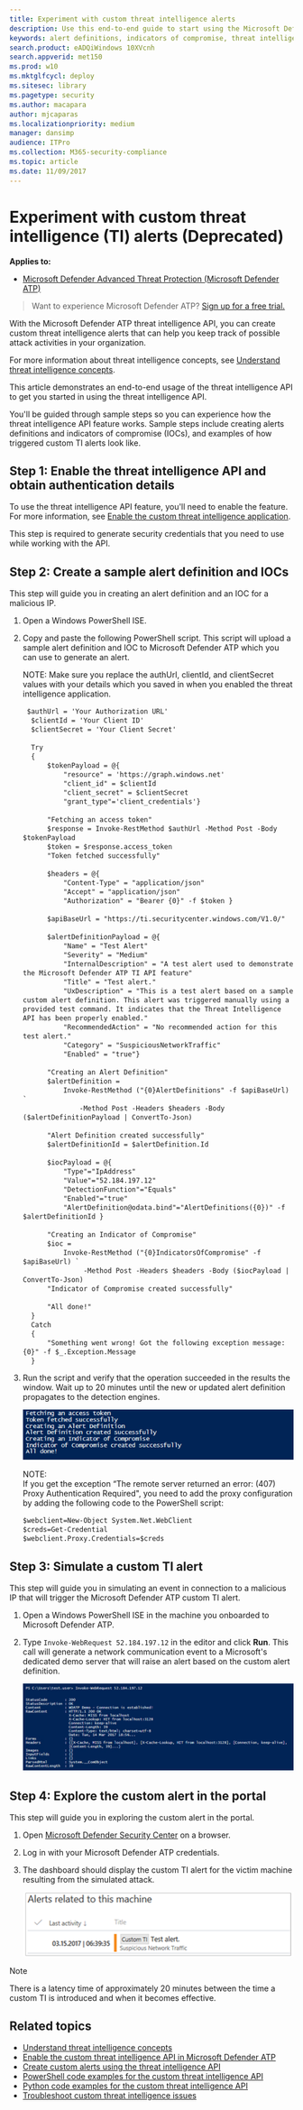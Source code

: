 ```yaml
---
title: Experiment with custom threat intelligence alerts
description: Use this end-to-end guide to start using the Microsoft Defender ATP threat intelligence API.
keywords: alert definitions, indicators of compromise, threat intelligence, custom threat intelligence, rest api, api
search.product: eADQiWindows 10XVcnh
search.appverid: met150
ms.prod: w10
ms.mktglfcycl: deploy
ms.sitesec: library
ms.pagetype: security
ms.author: macapara
author: mjcaparas
ms.localizationpriority: medium
manager: dansimp
audience: ITPro
ms.collection: M365-security-compliance 
ms.topic: article
ms.date: 11/09/2017
---
```


# Experiment with custom threat intelligence (TI) alerts (Deprecated)

**Applies to:**


- [Microsoft Defender Advanced Threat Protection (Microsoft Defender ATP)](https://go.microsoft.com/fwlink/p/?linkid=2069559)



>Want to experience Microsoft Defender ATP? [Sign up for a free trial.](https://www.microsoft.com/en-us/WindowsForBusiness/windows-atp?ocid=docs-wdatp-experimentcustomti-abovefoldlink) 

With the Microsoft Defender ATP threat intelligence API, you can create custom threat intelligence alerts that can help you keep track of possible attack activities in your organization.  

For more information about threat intelligence concepts, see [Understand threat intelligence concepts](threat-indicator-concepts.md).

This article demonstrates an end-to-end usage of the threat intelligence API to get you started in using the threat intelligence API.

You'll be guided through sample steps so you can experience how the threat intelligence API feature works. Sample steps include creating alerts definitions and indicators of compromise (IOCs), and examples of how triggered custom TI alerts look like.

## Step 1: Enable the threat intelligence API and obtain authentication details
To use the threat intelligence API feature, you'll need to enable the feature. For more information, see [Enable the custom threat intelligence application](enable-custom-ti.md).

This step is required to generate security credentials that you need to use while working with the API.

## Step 2: Create a sample alert definition and IOCs
This step will guide you in creating an alert definition and an IOC for a malicious IP.

1. Open a Windows PowerShell ISE.

2. Copy and paste the following PowerShell script. This script will upload a sample alert definition and IOC to Microsoft Defender ATP which you can use to generate an alert.

    NOTE:
    Make sure you replace the authUrl, clientId, and clientSecret values with your details which you saved in when you enabled the threat intelligence application.

    ~~~~
     $authUrl = 'Your Authorization URL'
      $clientId = 'Your Client ID'
      $clientSecret = 'Your Client Secret'

      Try
      {
          $tokenPayload = @{
              "resource" = 'https://graph.windows.net'
              "client_id" = $clientId
              "client_secret" = $clientSecret
              "grant_type"='client_credentials'}

          "Fetching an access token"
          $response = Invoke-RestMethod $authUrl -Method Post -Body $tokenPayload
          $token = $response.access_token
          "Token fetched successfully"

          $headers = @{
              "Content-Type" = "application/json"
              "Accept" = "application/json"
              "Authorization" = "Bearer {0}" -f $token }

          $apiBaseUrl = "https://ti.securitycenter.windows.com/V1.0/"

          $alertDefinitionPayload = @{
              "Name" = "Test Alert"
              "Severity" = "Medium"
              "InternalDescription" = "A test alert used to demonstrate the Microsoft Defender ATP TI API feature"
              "Title" = "Test alert."
              "UxDescription" = "This is a test alert based on a sample custom alert definition. This alert was triggered manually using a provided test command. It indicates that the Threat Intelligence API has been properly enabled."
              "RecommendedAction" = "No recommended action for this test alert."
              "Category" = "SuspiciousNetworkTraffic"
              "Enabled" = "true"}

          "Creating an Alert Definition"
          $alertDefinition =
              Invoke-RestMethod ("{0}AlertDefinitions" -f $apiBaseUrl) `
                  -Method Post -Headers $headers -Body ($alertDefinitionPayload | ConvertTo-Json)

          "Alert Definition created successfully"
          $alertDefinitionId = $alertDefinition.Id

          $iocPayload = @{
              "Type"="IpAddress"
              "Value"="52.184.197.12"
              "DetectionFunction"="Equals"
              "Enabled"="true"
              "AlertDefinition@odata.bind"="AlertDefinitions({0})" -f $alertDefinitionId }

          "Creating an Indicator of Compromise"
          $ioc =
              Invoke-RestMethod ("{0}IndicatorsOfCompromise" -f $apiBaseUrl) `
                   -Method Post -Headers $headers -Body ($iocPayload | ConvertTo-Json)
          "Indicator of Compromise created successfully"

          "All done!"
      }
      Catch
      {
          "Something went wrong! Got the following exception message: {0}" -f $_.Exception.Message
      }
      ~~~~

3. Run the script and verify that the operation succeeded in the results the window. Wait up to 20 minutes until the new or updated alert definition propagates to the detection engines.

    ![Image of the script running](images/atp-running-script.png)

    NOTE:<br>
    If you get the exception “The remote server returned an error: (407) Proxy Authentication Required", you need to add the proxy configuration by adding the following code to the PowerShell script:

    ~~~~
    $webclient=New-Object System.Net.WebClient
    $creds=Get-Credential
    $webclient.Proxy.Credentials=$creds
    ~~~~

## Step 3: Simulate a custom TI alert
This step will guide you in simulating an event in connection to a malicious IP that will trigger the Microsoft Defender ATP custom TI alert.

1. Open a Windows PowerShell ISE in the machine you onboarded to Microsoft Defender ATP.

2. Type `Invoke-WebRequest 52.184.197.12` in the editor and click **Run**. This call will generate a network communication event to a Microsoft's dedicated demo server that will raise an alert based on the custom alert definition.

    ![Image of editor with command to Invoke-WebRequest](images/atp-simulate-custom-ti.png)

## Step 4: Explore the custom alert in the portal
This step will guide you in exploring the custom alert in the portal.

1.	Open [Microsoft Defender Security Center](http://securitycenter.windows.com/) on a browser.

2.	Log in with your Microsoft Defender ATP credentials.

3.	The dashboard should display the custom TI alert for the victim machine resulting from the simulated attack.

    ![Image of sample custom ti alert in the portal](images/atp-sample-custom-ti-alert.png)

> [!NOTE]
> There is a latency time of approximately 20 minutes between the time a custom TI is introduced and when it becomes effective.

## Related topics
- [Understand threat intelligence concepts](threat-indicator-concepts.md)
- [Enable the custom threat intelligence API in Microsoft Defender ATP](enable-custom-ti.md)
- [Create custom alerts using the threat intelligence API](custom-ti-api.md)
- [PowerShell code examples for the custom threat intelligence API](powershell-example-code.md)
- [Python code examples for the custom threat intelligence API](python-example-code.md)
- [Troubleshoot custom threat intelligence issues](troubleshoot-custom-ti.md)
